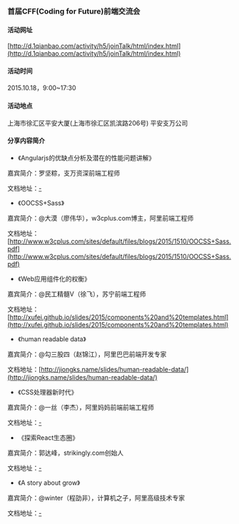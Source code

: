 ### 首届CFF(Coding for Future)前端交流会

#### 活动网址

[http://d.1qianbao.com/activity/h5/joinTalk/html/index.html](http://d.1qianbao.com/activity/h5/joinTalk/html/index.html)

#### 活动时间

2015.10.18，9:00~17:30

#### 活动地点

上海市徐汇区平安大厦(上海市徐汇区凯滨路206号) 平安支万公司

#### 分享内容简介

- 《Angularjs的优缺点分析及潜在的性能问题讲解》

嘉宾简介：罗坚粽，支万资深前端工程师

文档地址：[-](-)

- 《OOCSS+Sass》

嘉宾简介：@大漠（廖伟华），w3cplus.com博主，阿里前端工程师

文档地址：[http://www.w3cplus.com/sites/default/files/blogs/2015/1510/OOCSS+Sass.pdf](http://www.w3cplus.com/sites/default/files/blogs/2015/1510/OOCSS+Sass.pdf)

- 《Web应用组件化的权衡》

嘉宾简介：@民工精髓V（徐飞），苏宁前端工程师

文档地址：[http://xufei.github.io/slides/2015/components%20and%20templates.html](http://xufei.github.io/slides/2015/components%20and%20templates.html)

- 《human readable data》

嘉宾简介：@勾三股四（赵锦江），阿里巴巴前端开发专家

文档地址：[http://jiongks.name/slides/human-readable-data/](http://jiongks.name/slides/human-readable-data/)

- 《CSS处理器新时代》

嘉宾简介：@一丝（李杰），阿里妈妈前端前端工程师

文档地址：[-](-)

- 《探索React生态圈》

嘉宾简介：郭达峰，strikingly.com创始人

文档地址：[-](-)

- 《A story about grow》

嘉宾简介：@winter（程劭非），计算机之子，阿里高级技术专家

文档地址：[-](-)
